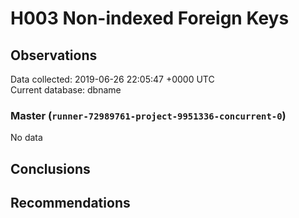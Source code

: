 # H003 Non-indexed Foreign Keys #

## Observations ##
Data collected: 2019-06-26 22:05:47 +0000 UTC  
Current database: dbname  

### Master (`runner-72989761-project-9951336-concurrent-0`) ###


No data


## Conclusions ##


## Recommendations ##

